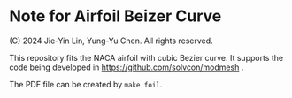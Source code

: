 # Note for Airfoil Beizer Curve

(C) 2024 Jie-Yin Lin, Yung-Yu Chen.  All rights reserved.

This repository fits the NACA airfoil with cubic Bezier curve. It supports the
code being developed in https://github.com/solvcon/modmesh .

The PDF file can be created by `make foil`.

<!-- vim: set ft=markdown ff=unix tw=79: -->
